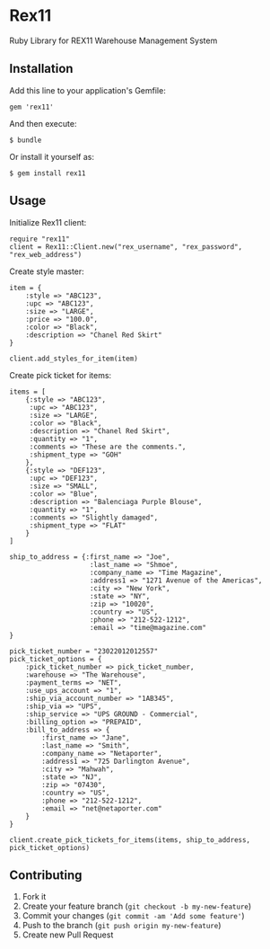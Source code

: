 # Rex11

Ruby Library for REX11 Warehouse Management System

## Installation

Add this line to your application's Gemfile:

    gem 'rex11'

And then execute:

    $ bundle

Or install it yourself as:

    $ gem install rex11

## Usage

Initialize Rex11 client:

    require "rex11"
    client = Rex11::Client.new("rex_username", "rex_password", "rex_web_address")

Create style master:

    item = {
        :style => "ABC123",
        :upc => "ABC123",
        :size => "LARGE",
        :price => "100.0",
        :color => "Black",
        :description => "Chanel Red Skirt"
    }

    client.add_styles_for_item(item)

Create pick ticket for items:

    items = [
        {:style => "ABC123",
         :upc => "ABC123",
         :size => "LARGE",
         :color => "Black",
         :description => "Chanel Red Skirt",
         :quantity => "1",
         :comments => "These are the comments.",
         :shipment_type => "GOH"
        },
        {:style => "DEF123",
         :upc => "DEF123",
         :size => "SMALL",
         :color => "Blue",
         :description => "Balenciaga Purple Blouse",
         :quantity => "1",
         :comments => "Slightly damaged",
         :shipment_type => "FLAT"
        }
    ]

    ship_to_address = {:first_name => "Joe",
                        :last_name => "Shmoe",
                        :company_name => "Time Magazine",
                        :address1 => "1271 Avenue of the Americas",
                        :city => "New York",
                        :state => "NY",
                        :zip => "10020",
                        :country => "US",
                        :phone => "212-522-1212",
                        :email => "time@magazine.com"
    }

    pick_ticket_number = "23022012012557"
    pick_ticket_options = {
        :pick_ticket_number => pick_ticket_number,
        :warehouse => "The Warehouse",
        :payment_terms => "NET",
        :use_ups_account => "1",
        :ship_via_account_number => "1AB345",
        :ship_via => "UPS",
        :ship_service => "UPS GROUND - Commercial",
        :billing_option => "PREPAID",
        :bill_to_address => {
            :first_name => "Jane",
            :last_name => "Smith",
            :company_name => "Netaporter",
            :address1 => "725 Darlington Avenue",
            :city => "Mahwah",
            :state => "NJ",
            :zip => "07430",
            :country => "US",
            :phone => "212-522-1212",
            :email => "net@netaporter.com"
        }
    }

    client.create_pick_tickets_for_items(items, ship_to_address, pick_ticket_options)





## Contributing

1. Fork it
2. Create your feature branch (`git checkout -b my-new-feature`)
3. Commit your changes (`git commit -am 'Add some feature'`)
4. Push to the branch (`git push origin my-new-feature`)
5. Create new Pull Request
